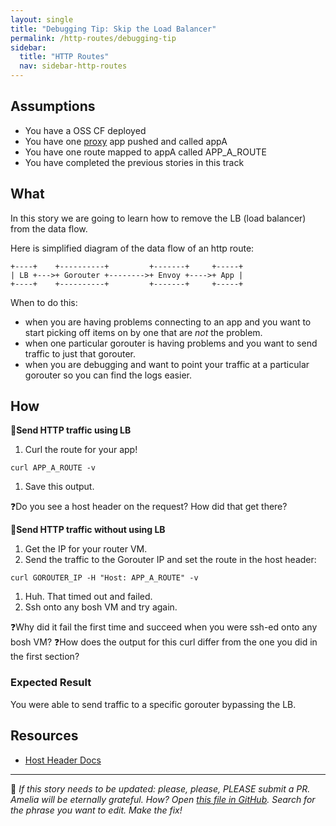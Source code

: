 ```yaml
---
layout: single
title: "Debugging Tip: Skip the Load Balancer"
permalink: /http-routes/debugging-tip
sidebar:
  title: "HTTP Routes"
  nav: sidebar-http-routes
---
```


## Assumptions
- You have a OSS CF deployed
- You have one [proxy](https://github.com/cloudfoundry/cf-networking-release/tree/develop/src/example-apps/proxy) app pushed and called appA
- You have one route mapped to appA called APP_A_ROUTE
- You have completed the previous stories in this track

## What
In this story we are going to learn how to remove the LB (load balancer) from the data flow.

Here is simplified diagram of the data flow of an http route:
```
+----+    +----------+         +-------+     +-----+
| LB +--->+ Gorouter +-------->+ Envoy +---->+ App |
+----+    +----------+         +-------+     +-----+
```

When to do this: 
* when you are having problems connecting to an app and you want to start picking off items on by one that are _not_ the problem.
* when one particular gorouter is having problems and you want to send traffic to just that gorouter.
* when you are debugging and want to point your traffic at a particular gorouter so you can find the logs easier.

## How

📝**Send HTTP traffic using LB**
1. Curl the route for your app!
  ```
  curl APP_A_ROUTE -v
  ```
1. Save this output.

❓Do you see a host header on the request? How did that get there?

📝**Send HTTP traffic without using LB**
1. Get the IP for your router VM.
1. Send the traffic to the Gorouter IP and set the route in the host header:
  ```
  curl GOROUTER_IP -H "Host: APP_A_ROUTE" -v
  ```
1. Huh. That timed out and failed. 
1. Ssh onto any bosh VM and try again. 

❓Why did it fail the first time and succeed when you were ssh-ed onto any bosh VM?
❓How does the output for this curl differ from the one you did in the first section?

### Expected Result
You were able to send traffic to a specific gorouter bypassing the LB.

## Resources
- [Host Header Docs](https://developer.mozilla.org/en-US/docs/Web/HTTP/Headers/Host)

--- 
🙏 _If this story needs to be updated: please, please, PLEASE submit a PR.
Amelia will be eternally grateful. How? Open [this file in
GitHub](https://github.com/cloudfoundry/cf-networking-onboarding). Search for
the phrase you want to edit. Make the fix!_
